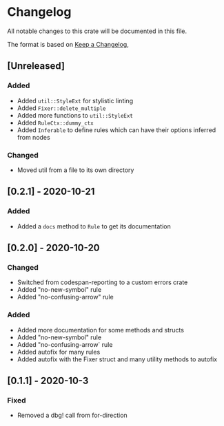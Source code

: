 # Changelog

All notable changes to this crate will be documented in this file.

The format is based on [Keep a Changelog](https://keepachangelog.com/en/1.0.0/),

## [Unreleased]

### Added

- Added `util::StyleExt` for stylistic linting
- Added `Fixer::delete_multiple`
- Added more functions to `util::StyleExt`
- Added `RuleCtx::dummy_ctx`
- Added `Inferable` to define rules which can have their options inferred from nodes

### Changed

- Moved util from a file to its own directory

## [0.2.1] - 2020-10-21

### Added

- Added a `docs` method to `Rule` to get its documentation

## [0.2.0] - 2020-10-20

### Changed

- Switched from codespan-reporting to a custom errors crate
- Added "no-new-symbol" rule
- Added "no-confusing-arrow" rule

### Added

- Added more documentation for some methods and structs
- Added "no-new-symbol" rule
- Added "no-confusing-arrow` rule
- Added autofix for many rules
- Added autofix with the Fixer struct and many utility methods to autofix

## [0.1.1] - 2020-10-3

### Fixed

- Removed a dbg! call from for-direction
